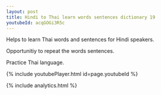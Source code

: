 ```yaml
---
layout: post
title: Hindi to Thai learn words sentences dictionary 19 
youtubeId: acqGOGi3R5c
---
```

 
 
Helps to learn Thai words and sentences for Hindi speakers.

Opportunitiy to repeat the words sentences. 

Practice Thai language. 
 
{% include youtubePlayer.html id=page.youtubeId %}
 
 
{% include analytics.html %}
